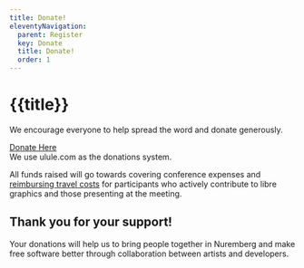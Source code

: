 ```yaml
---
title: Donate!
eleventyNavigation:
  parent: Register
  key: Donate
  title: Donate!
  order: 1
---
```


# {{title}}

We encourage everyone to help spread the word and donate generously.

<div class="call_for_action">
<a href="https://www.ulule.com/lgm25nbg/">Donate Here</a><br />
We use ulule.com as the donations system.
</div>

All funds raised will go towards covering conference expenses and
[reimbursing travel costs]({{rootPath}}/reimbursement) for participants
who actively contribute to libre graphics and those presenting at the meeting.

## Thank you for your support!

Your donations will help us to bring people together in Nuremberg and make
free software better through collaboration between artists and developers.

